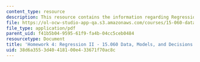 ```yaml
---
content_type: resource
description: This resource contains the information regarding Regression II.
file: https://ol-ocw-studio-app-qa.s3.amazonaws.com/courses/15-060-data-models-and-decisions-fall-2014/38d6a3553d40418100e433671f70ac8c_MIT15_060F14_HW4-F14.pdf
file_type: application/pdf
parent_uid: f41b5b04-9595-61f9-fa4b-04cc5ceb0484
resourcetype: Document
title: 'Homework 4: Regression II - 15.060 Data, Models, and Decisions - Fall 2014'
uid: 38d6a355-3d40-4181-00e4-33671f70ac8c
---
```

